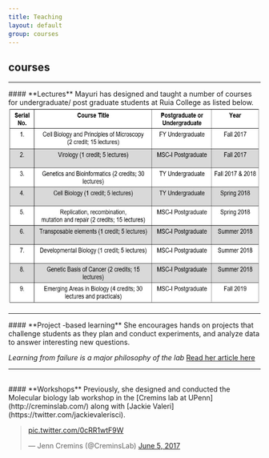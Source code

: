 ```yaml
---
title: Teaching 
layout: default
group: courses
---
```


## **courses**

<hr>
#### **Lectures**
Mayuri has designed and taught a number of courses for undergraduate/ post graduate students at Ruia College as listed below. 
<br>
<img src="/static/img/teaching courses.jpg" alt="List of Courses" style="width:600px;height:396px;">
<hr>
#### **Project -based learning**
She encourages hands on projects that challenge students as they plan and conduct experiments, and analyze data to answer interesting new questions.

_Learning from failure is a major philosophy of the lab_ [Read her article here](https://indiabioscience.org/columns/journey-of-a-yi/fail-faster-fail-better)
<hr>
<br>
#### **Workshops**
Previously, she designed and conducted the Molecular biology lab workshop in the [Cremins lab at UPenn](http://creminslab.com/) along with [Jackie Valeri](https://twitter.com/jackievalerisci).
<blockquote class="twitter-tweet"><p lang="und" dir="ltr"> <a href="https://t.co/0cRR1wtF9W">pic.twitter.com/0cRR1wtF9W</a></p>&mdash; Jenn Cremins (@CreminsLab) <a href="https://twitter.com/CreminsLab/status/871833269276463104?ref_src=twsrc%5Etfw">June 5, 2017</a></blockquote> <script async src="https://platform.twitter.com/widgets.js" charset="utf-8"></script>


